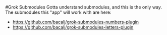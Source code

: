 #Grok Submodules
Gotta understand submodules, and this is the only way. The submodules this "app" will work with are here:
- https://github.com/bacalj/grok-submodules-numbers-plugin
- https://github.com/bacalj/grok-submodules-letters-plugin
